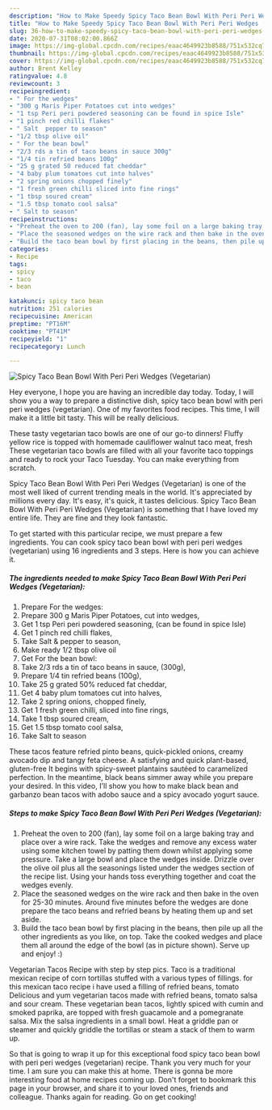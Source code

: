 ```yaml
---
description: "How to Make Speedy Spicy Taco Bean Bowl With Peri Peri Wedges (Vegetarian)"
title: "How to Make Speedy Spicy Taco Bean Bowl With Peri Peri Wedges (Vegetarian)"
slug: 36-how-to-make-speedy-spicy-taco-bean-bowl-with-peri-peri-wedges-vegetarian
date: 2020-07-31T08:02:00.866Z
image: https://img-global.cpcdn.com/recipes/eaac4649923b8588/751x532cq70/spicy-taco-bean-bowl-with-peri-peri-wedges-vegetarian-recipe-main-photo.jpg
thumbnail: https://img-global.cpcdn.com/recipes/eaac4649923b8588/751x532cq70/spicy-taco-bean-bowl-with-peri-peri-wedges-vegetarian-recipe-main-photo.jpg
cover: https://img-global.cpcdn.com/recipes/eaac4649923b8588/751x532cq70/spicy-taco-bean-bowl-with-peri-peri-wedges-vegetarian-recipe-main-photo.jpg
author: Brent Kelley
ratingvalue: 4.8
reviewcount: 3
recipeingredient:
- " For the wedges"
- "300 g Maris Piper Potatoes cut into wedges"
- "1 tsp Peri peri powdered seasoning can be found in spice Isle"
- "1 pinch red chilli flakes"
- " Salt  pepper to season"
- "1/2 tbsp olive oil"
- " For the bean bowl"
- "2/3 rds a tin of taco beans in sauce 300g"
- "1/4 tin refried beans 100g"
- "25 g grated 50 reduced fat cheddar"
- "4 baby plum tomatoes cut into halves"
- "2 spring onions chopped finely"
- "1 fresh green chilli sliced into fine rings"
- "1 tbsp soured cream"
- "1.5 tbsp tomato cool salsa"
- " Salt to season"
recipeinstructions:
- "Preheat the oven to 200 (fan), lay some foil on a large baking tray and place over a wire rack. Take the wedges and remove any excess water using some kitchen towel by patting them down whilst applying some pressure. Take a large bowl and place the wedges inside. Drizzle over the olive oil plus all the seasonings listed under the wedges section of the recipe list. Using your hands toss everything together and coat the wedges evenly."
- "Place the seasoned wedges on the wire rack and then bake in the oven for 25-30 minutes. Around five minutes before the wedges are done prepare the taco beans and refried beans by heating them up and set aside."
- "Build the taco bean bowl by first placing in the beans, then pile up all the other ingredients as you like, on top. Take the cooked wedges and place them all around the edge of the bowl (as in picture shown). Serve up and enjoy! :)"
categories:
- Recipe
tags:
- spicy
- taco
- bean

katakunci: spicy taco bean 
nutrition: 251 calories
recipecuisine: American
preptime: "PT16M"
cooktime: "PT41M"
recipeyield: "1"
recipecategory: Lunch

---
```



![Spicy Taco Bean Bowl With Peri Peri Wedges (Vegetarian)](https://img-global.cpcdn.com/recipes/eaac4649923b8588/751x532cq70/spicy-taco-bean-bowl-with-peri-peri-wedges-vegetarian-recipe-main-photo.jpg)

Hey everyone, I hope you are having an incredible day today. Today, I will show you a way to prepare a distinctive dish, spicy taco bean bowl with peri peri wedges (vegetarian). One of my favorites food recipes. This time, I will make it a little bit tasty. This will be really delicious.

These tasty vegetarian taco bowls are one of our go-to dinners! Fluffy yellow rice is topped with homemade cauliflower walnut taco meat, fresh These vegetarian taco bowls are filled with all your favorite taco toppings and ready to rock your Taco Tuesday. You can make everything from scratch.

Spicy Taco Bean Bowl With Peri Peri Wedges (Vegetarian) is one of the most well liked of current trending meals in the world. It's appreciated by millions every day. It's easy, it's quick, it tastes delicious. Spicy Taco Bean Bowl With Peri Peri Wedges (Vegetarian) is something that I have loved my entire life. They are fine and they look fantastic.


To get started with this particular recipe, we must prepare a few ingredients. You can cook spicy taco bean bowl with peri peri wedges (vegetarian) using 16 ingredients and 3 steps. Here is how you can achieve it.

<!--inarticleads1-->

##### The ingredients needed to make Spicy Taco Bean Bowl With Peri Peri Wedges (Vegetarian):

1. Prepare  For the wedges:
1. Prepare 300 g Maris Piper Potatoes, cut into wedges,
1. Get 1 tsp Peri peri powdered seasoning, (can be found in spice Isle)
1. Get 1 pinch red chilli flakes,
1. Take  Salt &amp; pepper to season,
1. Make ready 1/2 tbsp olive oil
1. Get  For the bean bowl:
1. Take 2/3 rds a tin of taco beans in sauce, (300g),
1. Prepare 1/4 tin refried beans (100g),
1. Take 25 g grated 50% reduced fat cheddar,
1. Get 4 baby plum tomatoes cut into halves,
1. Take 2 spring onions, chopped finely,
1. Get 1 fresh green chilli, sliced into fine rings,
1. Take 1 tbsp soured cream,
1. Get 1.5 tbsp tomato cool salsa,
1. Take  Salt to season


These tacos feature refried pinto beans, quick-pickled onions, creamy avocado dip and tangy feta cheese. A satisfying and quick plant-based, gluten-free It begins with spicy-sweet plantains sautéed to caramelized perfection. In the meantime, black beans simmer away while you prepare your desired. In this video, I&#39;ll show you how to make black bean and garbanzo bean tacos with adobo sauce and a spicy avocado yogurt sauce. 

<!--inarticleads2-->

##### Steps to make Spicy Taco Bean Bowl With Peri Peri Wedges (Vegetarian):

1. Preheat the oven to 200 (fan), lay some foil on a large baking tray and place over a wire rack. Take the wedges and remove any excess water using some kitchen towel by patting them down whilst applying some pressure. Take a large bowl and place the wedges inside. Drizzle over the olive oil plus all the seasonings listed under the wedges section of the recipe list. Using your hands toss everything together and coat the wedges evenly.
1. Place the seasoned wedges on the wire rack and then bake in the oven for 25-30 minutes. Around five minutes before the wedges are done prepare the taco beans and refried beans by heating them up and set aside.
1. Build the taco bean bowl by first placing in the beans, then pile up all the other ingredients as you like, on top. Take the cooked wedges and place them all around the edge of the bowl (as in picture shown). Serve up and enjoy! :)


Vegetarian Tacos Recipe with step by step pics. Taco is a traditional mexican recipe of corn tortillas stuffed with a various types of fillings. for this mexican taco recipe i have used a filling of refried beans, tomato Delicious and yum vegetarian tacos made with refried beans, tomato salsa and sour cream. These vegetarian bean tacos, lightly spiced with cumin and smoked paprika, are topped with fresh guacamole and a pomegranate salsa. Mix the salsa ingredients in a small bowl. Heat a griddle pan or steamer and quickly griddle the tortillas or steam a stack of them to warm up. 

So that is going to wrap it up for this exceptional food spicy taco bean bowl with peri peri wedges (vegetarian) recipe. Thank you very much for your time. I am sure you can make this at home. There is gonna be more interesting food at home recipes coming up. Don't forget to bookmark this page in your browser, and share it to your loved ones, friends and colleague. Thanks again for reading. Go on get cooking!
